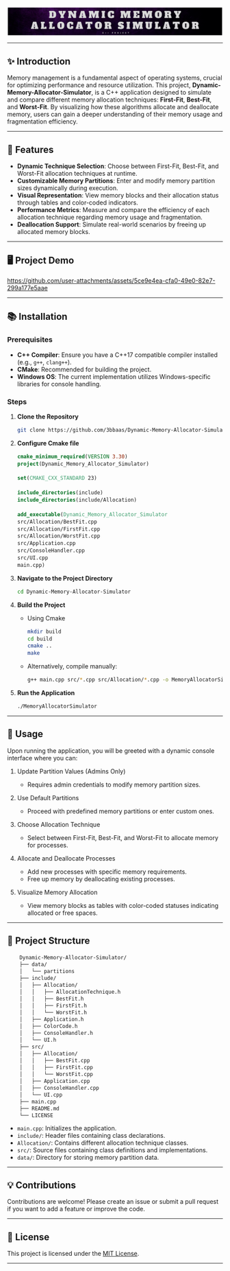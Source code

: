 ![banner](./imgs/banner.png)

---

## ✨ Introduction

Memory management is a fundamental aspect of operating systems, crucial for optimizing performance and resource
utilization. This project, **Dynamic-Memory-Allocator-Simulator**, is a C++ application designed to simulate and compare
different memory allocation techniques: **First-Fit**, **Best-Fit**, and **Worst-Fit**. By visualizing how these
algorithms allocate and deallocate memory, users can gain a deeper understanding of their memory usage and fragmentation efficiency.

---

## 🚀 Features

- **Dynamic Technique Selection**: Choose between First-Fit, Best-Fit, and Worst-Fit allocation techniques at runtime.
- **Customizable Memory Partitions**: Enter and modify memory partition sizes dynamically during execution.
- **Visual Representation**: View memory blocks and their allocation status through tables and color-coded indicators.
- **Performance Metrics**: Measure and compare the efficiency of each allocation technique regarding memory usage and
  fragmentation.
- **Deallocation Support**: Simulate real-world scenarios by freeing up allocated memory blocks.

---

## 🖥️ Project Demo

https://github.com/user-attachments/assets/5ce9e4ea-cfa0-49e0-82e7-299a177e5aae

---

## 📚 Installation

### Prerequisites

- **C++ Compiler**: Ensure you have a C++17 compatible compiler installed (e.g., `g++`, `clang++`).
- **CMake**: Recommended for building the project.
- **Windows OS**: The current implementation utilizes Windows-specific libraries for console handling.

### Steps

1. **Clone the Repository**
   ```bash
   git clone https://github.com/3bbaas/Dynamic-Memory-Allocator-Simulator.git
   ```
2. **Configure Cmake file**
   ```cmake
   cmake_minimum_required(VERSION 3.30)
   project(Dynamic_Memory_Allocator_Simulator)
   
   set(CMAKE_CXX_STANDARD 23)
   
   include_directories(include)
   include_directories(include/Allocation)
   
   add_executable(Dynamic_Memory_Allocator_Simulator
   src/Allocation/BestFit.cpp
   src/Allocation/FirstFit.cpp
   src/Allocation/WorstFit.cpp
   src/Application.cpp
   src/ConsoleHandler.cpp
   src/UI.cpp
   main.cpp)
   ```
3. **Navigate to the Project Directory**
   ```bash
   cd Dynamic-Memory-Allocator-Simulator
   ```

4. **Build the Project**
    - Using Cmake
       ```bash
       mkdir build
       cd build
       cmake ..
       make
       ```
    - Alternatively, compile manually:
      ```bash
      g++ main.cpp src/*.cpp src/Allocation/*.cpp -o MemoryAllocatorSimulator 
      ```
5. **Run the Application**
   ```bash
   ./MemoryAllocatorSimulator
   ```

---

## 👥 Usage

Upon running the application, you will be greeted with a dynamic console interface where you can:

1. Update Partition Values (Admins Only)

   - Requires admin credentials to modify memory partition sizes.

2. Use Default Partitions

   - Proceed with predefined memory partitions or enter custom ones.

3. Choose Allocation Technique

   - Select between First-Fit, Best-Fit, and Worst-Fit to allocate memory for processes.

4. Allocate and Deallocate Processes

   - Add new processes with specific memory requirements.
   - Free up memory by deallocating existing processes.

5. Visualize Memory Allocation

   - View memory blocks as tables with color-coded statuses indicating allocated or free spaces.

---

## 📂 Project Structure

```text
    Dynamic-Memory-Allocator-Simulator/
    ├── data/
    │   └── partitions
    ├── include/
    │   ├── Allocation/
    │   │   ├── AllocationTechnique.h
    │   │   ├── BestFit.h
    │   │   ├── FirstFit.h
    │   │   └── WorstFit.h
    │   ├── Application.h
    │   ├── ColorCode.h
    │   ├── ConsoleHandler.h
    │   └── UI.h
    ├── src/
    │   ├── Allocation/
    │   │   ├── BestFit.cpp
    │   │   ├── FirstFit.cpp
    │   │   └── WorstFit.cpp
    │   ├── Application.cpp
    │   ├── ConsoleHandler.cpp
    │   └── UI.cpp
    ├── main.cpp
    ├── README.md
    └── LICENSE
```
- `main.cpp`: Initializes the application.
- `include/`: Header files containing class declarations.
- `Allocation/`: Contains different allocation technique classes.
- `src/`: Source files containing class definitions and implementations.
- `data/`: Directory for storing memory partition data.

---

## 💡 Contributions

Contributions are welcome! Please create an issue or submit a pull request if you want to add a feature or improve the
code.

---

## 📜 License

This project is licensed under the [MIT License](LICENSE).

---
